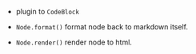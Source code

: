 - plugin to `CodeBlock`

- `Node.format()` format node back to markdown itself.
- `Node.render()` render node to html.
